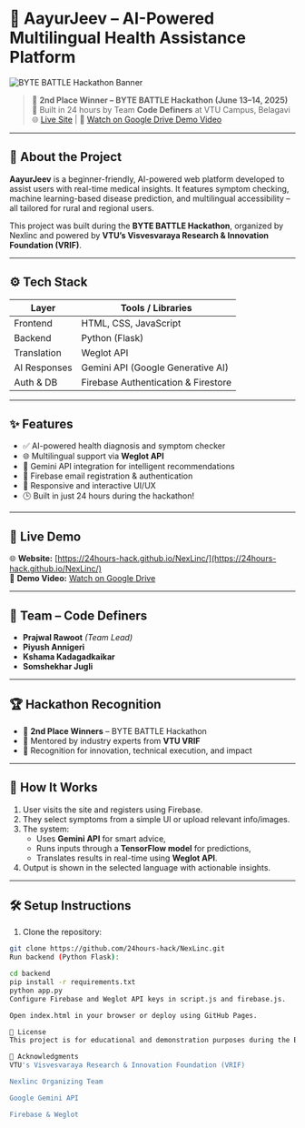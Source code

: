 # 🏥 AayurJeev – AI-Powered Multilingual Health Assistance Platform

![BYTE BATTLE Hackathon Banner](https://24hours-hack.github.io/NexLinc/banner.jpg) 

> 🥈 **2nd Place Winner – BYTE BATTLE Hackathon (June 13–14, 2025)**  
> 🚀 Built in 24 hours by Team **Code Definers** at VTU Campus, Belagavi  
> 🌐 [Live Site](https://24hours-hack.github.io/NexLinc/) | 📂 [Watch on Google Drive Demo Video](https://drive.google.com/file/d/1FIy41pbHntxouIuXEnnzRN1J4IdefecL/view?usp=drive_link)

---

## 📌 About the Project

**AayurJeev** is a beginner-friendly, AI-powered web platform developed to assist users with real-time medical insights. It features symptom checking, machine learning-based disease prediction, and multilingual accessibility – all tailored for rural and regional users.

This project was built during the **BYTE BATTLE Hackathon**, organized by Nexlinc and powered by **VTU’s Visvesvaraya Research & Innovation Foundation (VRIF)**.

---

## ⚙️ Tech Stack

| Layer       | Tools / Libraries                            |
|-------------|----------------------------------------------|
| Frontend    | HTML, CSS, JavaScript                        |
| Backend     | Python (Flask)                               |
| Translation | Weglot API                                   |
| AI Responses| Gemini API (Google Generative AI)           |
| Auth & DB   | Firebase Authentication & Firestore         |

---

## ✨ Features

- ✅ AI-powered health diagnosis and symptom checker
- 🌐 Multilingual support via **Weglot API**
- 🧠 Gemini API integration for intelligent recommendations
- 🔐 Firebase email registration & authentication
- 📱 Responsive and interactive UI/UX
- 🕒 Built in just 24 hours during the hackathon!

---

## 🚀 Live Demo

🌐 **Website:** [https://24hours-hack.github.io/NexLinc/](https://24hours-hack.github.io/NexLinc/)  
🎥 **Demo Video:** [Watch on Google Drive](https://drive.google.com/file/d/1FIy41pbHntxouIuXEnnzRN1J4IdefecL/view?usp=drive_link)

---

## 👥 Team – Code Definers

- **Prajwal Rawoot** *(Team Lead)*  
- **Piyush Annigeri**  
- **Kshama Kadagadkaikar**  
- **Somshekhar Jugli**

---

## 🏆 Hackathon Recognition

- 🥈 **2nd Place Winners** – BYTE BATTLE Hackathon  
- 💬 Mentored by industry experts from **VTU VRIF**  
- 🏅 Recognition for innovation, technical execution, and impact

---

## 🧠 How It Works

1. User visits the site and registers using Firebase.
2. They select symptoms from a simple UI or upload relevant info/images.
3. The system:
   - Uses **Gemini API** for smart advice,
   - Runs inputs through a **TensorFlow model** for predictions,
   - Translates results in real-time using **Weglot API**.
4. Output is shown in the selected language with actionable insights.

---

## 🛠️ Setup Instructions

1. Clone the repository:
```bash
git clone https://github.com/24hours-hack/NexLinc.git
Run backend (Python Flask):

cd backend
pip install -r requirements.txt
python app.py
Configure Firebase and Weglot API keys in script.js and firebase.js.

Open index.html in your browser or deploy using GitHub Pages.

📜 License
This project is for educational and demonstration purposes during the BYTE BATTLE Hackathon 2025. Contact the team for extended use permissions.

🙌 Acknowledgments
VTU's Visvesvaraya Research & Innovation Foundation (VRIF)

Nexlinc Organizing Team

Google Gemini API

Firebase & Weglot
